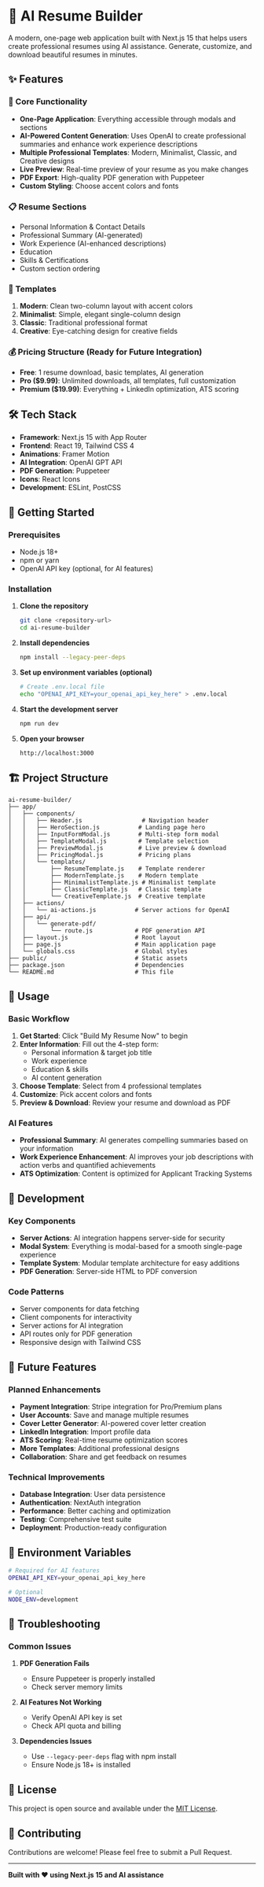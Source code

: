 # 🤖 AI Resume Builder

A modern, one-page web application built with Next.js 15 that helps users create professional resumes using AI assistance. Generate, customize, and download beautiful resumes in minutes.

## ✨ Features

### 🎯 Core Functionality
- **One-Page Application**: Everything accessible through modals and sections
- **AI-Powered Content Generation**: Uses OpenAI to create professional summaries and enhance work experience descriptions
- **Multiple Professional Templates**: Modern, Minimalist, Classic, and Creative designs
- **Live Preview**: Real-time preview of your resume as you make changes
- **PDF Export**: High-quality PDF generation with Puppeteer
- **Custom Styling**: Choose accent colors and fonts

### 📋 Resume Sections
- Personal Information & Contact Details
- Professional Summary (AI-generated)
- Work Experience (AI-enhanced descriptions)
- Education
- Skills & Certifications
- Custom section ordering

### 🎨 Templates
1. **Modern**: Clean two-column layout with accent colors
2. **Minimalist**: Simple, elegant single-column design
3. **Classic**: Traditional professional format
4. **Creative**: Eye-catching design for creative fields

### 💰 Pricing Structure (Ready for Future Integration)
- **Free**: 1 resume download, basic templates, AI generation
- **Pro ($9.99)**: Unlimited downloads, all templates, full customization
- **Premium ($19.99)**: Everything + LinkedIn optimization, ATS scoring

## 🛠️ Tech Stack

- **Framework**: Next.js 15 with App Router
- **Frontend**: React 19, Tailwind CSS 4
- **Animations**: Framer Motion
- **AI Integration**: OpenAI GPT API
- **PDF Generation**: Puppeteer
- **Icons**: React Icons
- **Development**: ESLint, PostCSS

## 🚀 Getting Started

### Prerequisites
- Node.js 18+ 
- npm or yarn
- OpenAI API key (optional, for AI features)

### Installation

1. **Clone the repository**
   ```bash
   git clone <repository-url>
   cd ai-resume-builder
   ```

2. **Install dependencies**
   ```bash
   npm install --legacy-peer-deps
   ```

3. **Set up environment variables (optional)**
   ```bash
   # Create .env.local file
   echo "OPENAI_API_KEY=your_openai_api_key_here" > .env.local
   ```

4. **Start the development server**
   ```bash
   npm run dev
   ```

5. **Open your browser**
   ```
   http://localhost:3000
   ```

## 🏗️ Project Structure

```
ai-resume-builder/
├── app/
│   ├── components/
│   │   ├── Header.js                 # Navigation header
│   │   ├── HeroSection.js           # Landing page hero
│   │   ├── InputFormModal.js        # Multi-step form modal
│   │   ├── TemplateModal.js         # Template selection
│   │   ├── PreviewModal.js          # Live preview & download
│   │   ├── PricingModal.js          # Pricing plans
│   │   └── templates/
│   │       ├── ResumeTemplate.js    # Template renderer
│   │       ├── ModernTemplate.js    # Modern template
│   │       ├── MinimalistTemplate.js # Minimalist template
│   │       ├── ClassicTemplate.js   # Classic template
│   │       └── CreativeTemplate.js  # Creative template
│   ├── actions/
│   │   └── ai-actions.js           # Server actions for OpenAI
│   ├── api/
│   │   └── generate-pdf/
│   │       └── route.js            # PDF generation API
│   ├── layout.js                   # Root layout
│   ├── page.js                     # Main application page
│   └── globals.css                 # Global styles
├── public/                         # Static assets
├── package.json                    # Dependencies
└── README.md                       # This file
```

## 🎨 Usage

### Basic Workflow
1. **Get Started**: Click "Build My Resume Now" to begin
2. **Enter Information**: Fill out the 4-step form:
   - Personal information & target job title
   - Work experience
   - Education & skills
   - AI content generation
3. **Choose Template**: Select from 4 professional templates
4. **Customize**: Pick accent colors and fonts
5. **Preview & Download**: Review your resume and download as PDF

### AI Features
- **Professional Summary**: AI generates compelling summaries based on your information
- **Work Experience Enhancement**: AI improves your job descriptions with action verbs and quantified achievements
- **ATS Optimization**: Content is optimized for Applicant Tracking Systems

## 🔧 Development

### Key Components
- **Server Actions**: AI integration happens server-side for security
- **Modal System**: Everything is modal-based for a smooth single-page experience
- **Template System**: Modular template architecture for easy additions
- **PDF Generation**: Server-side HTML to PDF conversion

### Code Patterns
- Server components for data fetching
- Client components for interactivity
- Server actions for AI integration
- API routes only for PDF generation
- Responsive design with Tailwind CSS

## 🔮 Future Features

### Planned Enhancements
- **Payment Integration**: Stripe integration for Pro/Premium plans
- **User Accounts**: Save and manage multiple resumes
- **Cover Letter Generator**: AI-powered cover letter creation
- **LinkedIn Integration**: Import profile data
- **ATS Scoring**: Real-time resume optimization scores
- **More Templates**: Additional professional designs
- **Collaboration**: Share and get feedback on resumes

### Technical Improvements
- **Database Integration**: User data persistence
- **Authentication**: NextAuth integration
- **Performance**: Better caching and optimization
- **Testing**: Comprehensive test suite
- **Deployment**: Production-ready configuration

## 📝 Environment Variables

```bash
# Required for AI features
OPENAI_API_KEY=your_openai_api_key_here

# Optional
NODE_ENV=development
```

## 🐛 Troubleshooting

### Common Issues

1. **PDF Generation Fails**
   - Ensure Puppeteer is properly installed
   - Check server memory limits

2. **AI Features Not Working**
   - Verify OpenAI API key is set
   - Check API quota and billing

3. **Dependencies Issues**
   - Use `--legacy-peer-deps` flag with npm install
   - Ensure Node.js 18+ is installed

## 📄 License

This project is open source and available under the [MIT License](LICENSE).

## 🤝 Contributing

Contributions are welcome! Please feel free to submit a Pull Request.

---

**Built with ❤️ using Next.js 15 and AI assistance**
